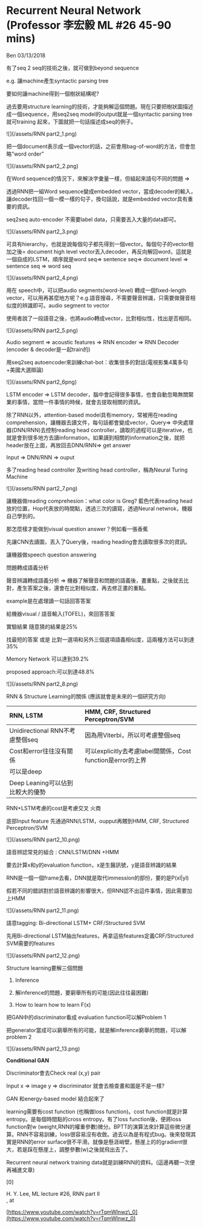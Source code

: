# Recurrent Neural Network \(Professor 李宏毅 ML \#26 45-90 mins\)

Ben 03/13/2018

有了seq 2 seq的技術之後，就可做到beyond sequence

e.g. 讓machine產生syntactic parsing tree

要如何讓machine得到一個樹狀結構呢?

過去要用structure learning的技術，才能夠解這個問題。現在只要把樹狀圖描述成一個sequence，用seq2seq model的output就是一個syntactic parsing tree就可training 起來，下圖就把一句話描述成seq的例子。

![](/assets/RNN part2_1.png)

把一個document表示成一個vector的話，之前會用bag-of-word的方法，但會忽略”word order”

![](/assets/RNN part2_2.png)

在Word sequence的情況下，來解決字彙量一樣，但組起來語句不同的問題 =&gt;

透過RNN把一組Word sequence變成embedded vector，當成decoder的輸入，讓decoder找回一個一模一樣的句子，換句話說，就是embedded vector具有重要的資訊。

seq2seq auto-encoder 不需要label data，只需要丟入大量的data即可。

![](/assets/RNN part2_3.png)

可具有hierarchy，也就是說每個句子都先得到一個vector。每個句子的vector相加之後= document high level vector丟入decoder，再反向解回word，這就是一個自成的LSTM，順序就是word seq=&gt; sentence seq=&gt; document level =&gt; sentence seq =&gt; word seq

![](/assets/RNN part2_4.png)

用在 speech中，可以把audio segments\(word-level\) 轉成一個fixed-length vector，可以用再甚麼地方呢？e.g.語音搜尋，不需要聲音辨識，只需要做聲音相似度的辨識即可。audio segment to vector

使用者說了一段語音之後，也將audio轉成vector，比對相似性，找出是否相同。

![](/assets/RNN part2_5.png)

Audio segment =&gt; acoustic features =&gt; RNN encoder =&gt; RNN Decoder \(encoder & decoder是一起train的\)

用seq2seq autoencoder來訓練chat-bot：收集很多的對話\(電視影集4萬多句+美國大選辯論\)

![](/assets/RNN part2_6png)

LSTM encoder =&gt; LSTM decoder，腦中會記得很多事情，也會自動忽略無關緊業的事情，當問一件事情的時候，就會去提取相關的資訊。

除了RNN以外，attention-based model具有memory，常被用在reading comprehension，讓機器去讀文件，每句話都會變成vector，Query=&gt; 中央處理器\(DNN/RNN\)去控制reading head controller，讀取的過程可以是iterative，也就是會到很多地方去讀information，如果讀到相關的information之後，就把header放在上面，再放回去DNN/RNN=&gt; get answer

Input =&gt; DNN/RNN =&gt; ouput

多了reading head controller 及writing head controller，稱為Neural Turing Machine

![](/assets/RNN part2_7.png)

讓機器做reading comprehesion：what color is Greg? 藍色代表reading head放的位置，Hop代表放的時間點，透過三次的讀寫，透過Neural netwrok，機器自己學到的。

那怎麼樣才能做到visual question answer？例如看一張香蕉

先讓CNN去讀圖，丟入了Query後，reading heading會去讀取很多次的資訊。

讓機器做speech question answering

問題轉成語義分析

聲音辨識轉成語義分析 =&gt; 機器了解聲音和問題的語義後，畫重點，之後就去比對，產生答案之後，還會在比對相似度，再去修正畫的重點。

example是在處理讀一句話回答答案

給機器visual / 語音輸入\(TOFEL\)，來回答答案

實驗結果 隨意猜的結果是25%

找最短的答案 或是 比對一選項和另外三個選項語義相似度，這兩種方法可以到達35%

Memory Network 可以達到39.2%

proposed approach:可以到達48.8%

![](/assets/RNN part2_8.png)

RNN & Structure Learning的關係 \(應該就會是未來的一個研究方向\)

| RNN, LSTM | HMM, CRF, Structured Perceptron/SVM |
| :--- | :--- |
| Unidirectional RNN不考慮整個seq | 因為用Viterbi，所以可考慮整個seq |
| Cost和error往往沒有關係 | 可以explicitly去考慮label間關係，Cost function是error的上界 |
| 可以是deep |  |
| Deep Leaning可以佔到比較大的優勢 |  |

RNN+LSTM考慮的cost是考慮交叉 火商

底部Input feature 先通過RNN/LSTM，oupput再餵到HMM, CRF, Structured Perceptron/SVM

![](/assets/RNN part2_10.png)

語音辨認常見的組合 : CNN/LSTM/DNN +HMM

要去計算x和y的evaluation function，x是生醫訊號，y是語音辨識的結果

RNN是一個一個frame去看，DNN就是取代immession的部份，要的是P\(xl\|yl\)

假若不同的錯誤對於語音辨識的影響很大，但RNN認不出這件事情，因此需要加上HMM

![](/assets/RNN part2_11.png)

語意tagging: Bi-directional LSTM+ CRF/Structured SVM

先用Bi-directional LSTM抽出features，再拿這些features定義CRF/Structured SVM需要的features

![](/assets/RNN part2_12.png)

Structure learning要解三個問題

1. Inference

2. 解inference的問題，要窮舉所有的可能\(因此往往最困難\)

3. How to learn how to learn F\(x\)

把GAN中的discriminator看成 evaluation function可以解Problem 1

把generator當成可以窮舉所有的可能，就是解inference窮舉的問題，可以解problem 2

![](/assets/RNN part2_13.png)

**Conditional GAN**

Discriminator會去Check real \(x,y\) pair

Input x =&gt; image y =&gt; discriminator 就會去檢查畫和圖是不是一樣?

GAN 和energy-based model 結合起來了

learning需要有cost function \(也稱做loss function\)。cost function就是計算entropy。是每個時間點的cross entropy。有了loss function後，便將loss function對w \(weight,RNN的權重參數\)微分。BPTT的演算法來計算這些微分運算。RNN不容易訓練，loss很容易沒有收斂。過去以為是有程式bug。後來發現其實是RNN的error surface很不平滑。就像是懸涯峭壁，懸崖上的的gradient很大，若是踩在懸崖上，調整參數\(w\)之後就飛出去了。

Recurrent neural network training data就是訓練RNN的資料。\(這邊再聽一次便再補進文章\)

\[0\]

H. Y. Lee, ML lecture \#26, RNN part II  
, at

[https://www.youtube.com/watch?v=rTqmWlnwz\_0](https://www.youtube.com/watch?v=rTqmWlnwz_0)

